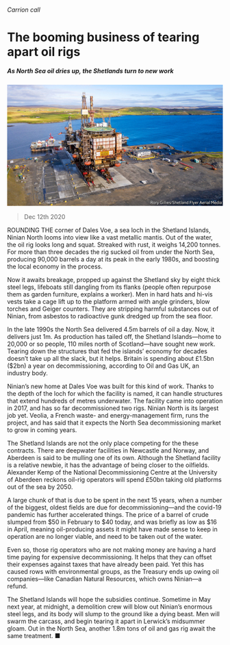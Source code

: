 ###### Carrion call

# The booming business of tearing apart oil rigs 

##### As North Sea oil dries up, the Shetlands turn to new work 

![image](images/20201212_BRP003_0.jpg) 

> Dec 12th 2020 


ROUNDING THE corner of Dales Voe, a sea loch in the Shetland Islands, Ninian North looms into view like a vast metallic mantis. Out of the water, the oil rig looks long and squat. Streaked with rust, it weighs 14,200 tonnes. For more than three decades the rig sucked oil from under the North Sea, producing 90,000 barrels a day at its peak in the early 1980s, and boosting the local economy in the process.


Now it awaits breakage, propped up against the Shetland sky by eight thick steel legs, lifeboats still dangling from its flanks (people often repurpose them as garden furniture, explains a worker). Men in hard hats and hi-vis vests take a cage lift up to the platform armed with angle grinders, blow torches and Geiger counters. They are stripping harmful substances out of Ninian, from asbestos to radioactive gunk dredged up from the sea floor.



In the late 1990s the North Sea delivered 4.5m barrels of oil a day. Now, it delivers just 1m. As production has tailed off, the Shetland Islands—home to 20,000 or so people, 110 miles north of Scotland—have sought new work. Tearing down the structures that fed the islands’ economy for decades doesn’t take up all the slack, but it helps. Britain is spending about £1.5bn ($2bn) a year on decommissioning, according to Oil and Gas UK, an industry body.


Ninian’s new home at Dales Voe was built for this kind of work. Thanks to the depth of the loch for which the facility is named, it can handle structures that extend hundreds of metres underwater. The facility came into operation in 2017, and has so far decommissioned two rigs. Ninian North is its largest job yet. Veolia, a French waste- and energy-management firm, runs the project, and has said that it expects the North Sea decommissioning market to grow in coming years.


The Shetland Islands are not the only place competing for the these contracts. There are deepwater facilities in Newcastle and Norway, and Aberdeen is said to be mulling one of its own. Although the Shetland facility is a relative newbie, it has the advantage of being closer to the oilfields. Alexander Kemp of the National Decommissioning Centre at the University of Aberdeen reckons oil-rig operators will spend £50bn taking old platforms out of the sea by 2050.


A large chunk of that is due to be spent in the next 15 years, when a number of the biggest, oldest fields are due for decommissioning—and the covid-19 pandemic has further accelerated things. The price of a barrel of crude slumped from $50 in February to $40 today, and was briefly as low as $16 in April, meaning oil-producing assets it might have made sense to keep in operation are no longer viable, and need to be taken out of the water.


Even so, those rig operators who are not making money are having a hard time paying for expensive decommissioning. It helps that they can offset their expenses against taxes that have already been paid. Yet this has caused rows with environmental groups, as the Treasury ends up owing oil companies—like Canadian Natural Resources, which owns Ninian—a refund.


The Shetland Islands will hope the subsidies continue. Sometime in May next year, at midnight, a demolition crew will blow out Ninian’s enormous steel legs, and its body will slump to the ground like a dying beast. Men will swarm the carcass, and begin tearing it apart in Lerwick’s midsummer gloam. Out in the North Sea, another 1.8m tons of oil and gas rig await the same treatment. ■

